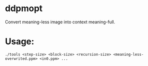 # ddpmopt
Convert meaning-less image into context meaning-full.

# Usage:
    ./tools <step-size> <block-size> <recursion-size> <meaning-less-overwrited.ppm> <in0.ppm> ...
